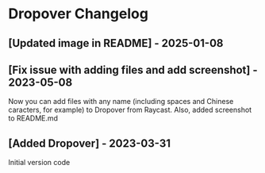# Dropover Changelog

## [Updated image in README] - 2025-01-08

## [Fix issue with adding files and add screenshot] - 2023-05-08

Now you can add files with any name (including spaces and Chinese caracters, for example) to Dropover from Raycast.
Also, added screenshot to README.md

## [Added Dropover] - 2023-03-31

Initial version code
